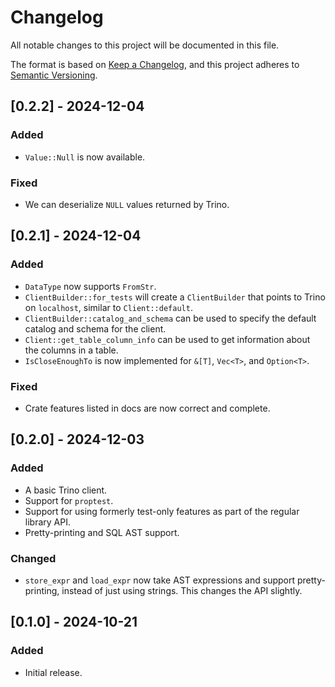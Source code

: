 # Changelog

All notable changes to this project will be documented in this file.

The format is based on [Keep a Changelog](https://keepachangelog.com/en/1.0.0/), and this project adheres to [Semantic Versioning](https://semver.org/spec/v2.0.0.html).

## [0.2.2] - 2024-12-04

### Added

- `Value::Null` is now available.

### Fixed

- We can deserialize `NULL` values returned by Trino.

## [0.2.1] - 2024-12-04

### Added

- `DataType` now supports `FromStr`.
- `ClientBuilder::for_tests` will create a `ClientBuilder` that points to Trino on `localhost`, similar to `Client::default`.
- `ClientBuilder::catalog_and_schema` can be used to specify the default catalog and schema for the client.
- `Client::get_table_column_info` can be used to get information about the columns in a table.
- `IsCloseEnoughTo` is now implemented for `&[T]`, `Vec<T>`, and `Option<T>`.

### Fixed

- Crate features listed in docs are now correct and complete.

## [0.2.0] - 2024-12-03

### Added

- A basic Trino client.
- Support for `proptest`.
- Support for using formerly test-only features as part of the regular library API.
- Pretty-printing and SQL AST support.

### Changed

- `store_expr` and `load_expr` now take AST expressions and support
  pretty-printing, instead of just using strings. This changes the API
  slightly.

## [0.1.0] - 2024-10-21

### Added

- Initial release.

